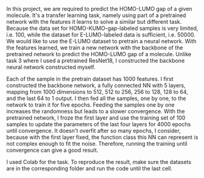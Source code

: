 In this project, we are required to predict the HOMO-LUMO gap of a given molecule. It's a transfer learning task, namely using part of a pretrained network with the features it learns to solve a similar but different task. Because the data set for HOMO-KUMO-gap-labeled samples is very limited, i.e. 100, while the dataset for E-LUMO-labeled data is sufficient, i.e. 50000. We would like to use the E-LUMO dataset to pretrain a neural network. With the features learned, we train a new network with the backbone of the pretrained network to predict the HOMO-LUMO gap of a molecule. Unlike task 3 where I used a pretrained ResNet18, I constructed the backbone neural network constructed myself.

Each of the sample in the pretrain dataset has 1000 features. I first constructed the backbone network, a fully connected NN with 5 layers, mapping from 1000 dimensions to 512, 512 to 256, 256 to 128, 128 to 64, and the last 64 to 1 output. I then fed all the samples, one by one, to the network to train it for five epochs. Feeding the samples one by one increases the randomness but leads to a slower convergence. With the pretrained network, I froze the first layer and use the training set of 100 samples to update the parameters of the last four layers for 4000 epochs until convergence. It doesn't overfit after so many epochs, I consider, because with the first layer fixed, the function class this NN can represent is not complex enough to fit the noise. Therefore, running the training until convergence can give a good result.

I used Colab for the task. To reproduce the result, make sure the datasets are in the corresponding folder and run the code until the last cell.

